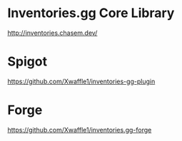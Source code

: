 # Inventories.gg Core Library

http://inventories.chasem.dev/

# Spigot
https://github.com/Xwaffle1/inventories-gg-plugin

# Forge
https://github.com/Xwaffle1/inventories.gg-forge
